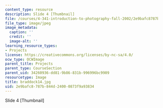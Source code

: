 ```yaml
---
content_type: resource
description: Slide 4 [Thumbnail]
file: /courses/4-341-introduction-to-photography-fall-2002/2e9bafc8787b844d24000873f9a93834_braddock14.jpg
file_type: image/jpeg
image_metadata:
  caption: ''
  credit: ''
  image-alt: ''
learning_resource_types:
- Projects
license: https://creativecommons.org/licenses/by-nc-sa/4.0/
ocw_type: OCWImage
parent_title: Projects
parent_type: CourseSection
parent_uid: 34260936-dd81-9b86-831b-996996bc9909
resourcetype: Image
title: braddock14.jpg
uid: 2e9bafc8-787b-844d-2400-0873f9a93834
---
```

Slide 4 [Thumbnail]
